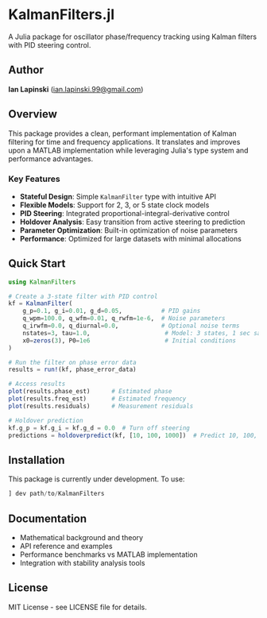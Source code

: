 # KalmanFilters.jl

A Julia package for oscillator phase/frequency tracking using Kalman filters with PID steering control.

## Author

**Ian Lapinski** (ian.lapinski.99@gmail.com)

## Overview

This package provides a clean, performant implementation of Kalman filtering for time and frequency applications. It translates and improves upon a MATLAB implementation while leveraging Julia's type system and performance advantages.

### Key Features

- **Stateful Design**: Simple `KalmanFilter` type with intuitive API
- **Flexible Models**: Support for 2, 3, or 5 state clock models
- **PID Steering**: Integrated proportional-integral-derivative control
- **Holdover Analysis**: Easy transition from active steering to prediction
- **Parameter Optimization**: Built-in optimization of noise parameters
- **Performance**: Optimized for large datasets with minimal allocations

## Quick Start

```julia
using KalmanFilters

# Create a 3-state filter with PID control
kf = KalmanFilter(
    g_p=0.1, g_i=0.01, g_d=0.05,           # PID gains
    q_wpm=100.0, q_wfm=0.01, q_rwfm=1e-6,  # Noise parameters
    q_irwfm=0.0, q_diurnal=0.0,            # Optional noise terms
    nstates=3, tau=1.0,                     # Model: 3 states, 1 sec sampling
    x0=zeros(3), P0=1e6                     # Initial conditions
)

# Run the filter on phase error data
results = run!(kf, phase_error_data)

# Access results
plot(results.phase_est)      # Estimated phase
plot(results.freq_est)       # Estimated frequency
plot(results.residuals)      # Measurement residuals

# Holdover prediction
kf.g_p = kf.g_i = kf.g_d = 0.0  # Turn off steering
predictions = holdoverpredict(kf, [10, 100, 1000])  # Predict 10, 100, 1000 steps
```

## Installation

This package is currently under development. To use:

```julia
] dev path/to/KalmanFilters
```

## Documentation

- Mathematical background and theory
- API reference and examples
- Performance benchmarks vs MATLAB implementation
- Integration with stability analysis tools

## License

MIT License - see LICENSE file for details.